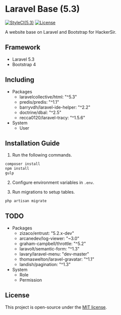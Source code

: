 # Laravel Base (5.3)
[![StyleCI(5.3)](https://styleci.io/repos/65561499/shield?branch=5.3)](https://styleci.io/repos/65561499)
[![License](https://img.shields.io/github/license/HackerSir/laravel-base.svg)](https://raw.githubusercontent.com/HackerSir/laravel-base/master/LICENSE)

A website base on Laravel and Bootstrap for HackerSir.

## Framework
- Laravel 5.3
- Bootstrap 4

## Including
- Packages
  - laravelcollective/html: "^5.3"
  - predis/predis: "^1.1"
  - barryvdh/laravel-ide-helper: "^2.2"
  - doctrine/dbal: "^2.5"
  - recca0120/laravel-tracy: "^1.5.6"
- System
  - User

## Installation Guide
1. Run the following commands.
```bash
composer install  
npm install  
gulp
```

2. Configure environment variables in `.env`.

3. Run migrations to setup tables.
```bash
php artisan migrate
```

## TODO
- Packages
  - zizaco/entrust: "5.2.x-dev"
  - arcanedev/log-viewer: "~3.0"
  - graham-campbell/throttle: "^5.2"
  - laravolt/semantic-form: "^1.3"
  - lavary/laravel-menu: "dev-master"
  - thomaswelton/laravel-gravatar: "^1.1"
  - landish/pagination: "^1.3"
- System
  - Role
  - Permission

## License
This project is open-source under the [MIT license](http://opensource.org/licenses/MIT).
